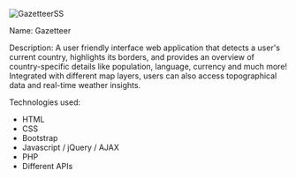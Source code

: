 ![GazetteerSS](https://github.com/koenigone/mohammadMoHMD/assets/40247243/7da83115-96d2-4174-b3d6-ec165be60173)

Name: Gazetteer

Description:
A user friendly interface web application that detects a user's current country, highlights its borders, and provides an overview of country-specific details like population, language, currency and much more! Integrated with different map layers, users can also access topographical data and real-time weather insights.

Technologies used:
- HTML
- CSS
- Bootstrap
- Javascript / jQuery / AJAX
- PHP
- Different APIs
